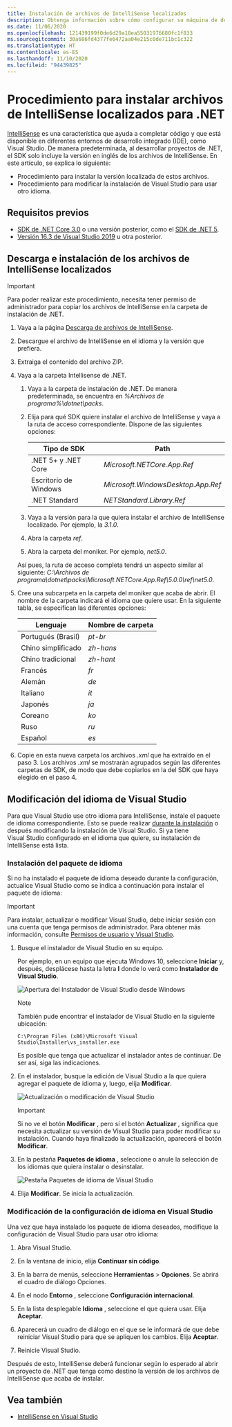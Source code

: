 ```yaml
---
title: Instalación de archivos de IntelliSense localizados
description: Obtenga información sobre cómo configurar su máquina de desarrollo con el fin de usar archivos de IntelliSense localizados para los proyectos de .NET 5+ (incluido .NET Core) en Visual Studio.
ms.date: 11/06/2020
ms.openlocfilehash: 121439199f0de6d29a18ea55031976680fc1f833
ms.sourcegitcommit: 30a686fd4377fe6472aa04e215c0de711bc1c322
ms.translationtype: HT
ms.contentlocale: es-ES
ms.lasthandoff: 11/10/2020
ms.locfileid: "94439825"
---
```

# <a name="how-to-install-localized-intellisense-files-for-net"></a>Procedimiento para instalar archivos de IntelliSense localizados para .NET

[IntelliSense](/visualstudio/ide/using-intellisense) es una característica que ayuda a completar código y que está disponible en diferentes entornos de desarrollo integrado (IDE), como Visual Studio. De manera predeterminada, al desarrollar proyectos de .NET, el SDK solo incluye la versión en inglés de los archivos de IntelliSense. En este artículo, se explica lo siguiente:

- Procedimiento para instalar la versión localizada de estos archivos.
- Procedimiento para modificar la instalación de Visual Studio para usar otro idioma.

## <a name="prerequisites"></a>Requisitos previos

- [SDK de .NET Core 3.0](https://dotnet.microsoft.com/download/dotnet-core) o una versión posterior, como el [SDK de .NET 5](https://dotnet.microsoft.com/download/dotnet/5.0).
- [Versión 16.3 de Visual Studio 2019](https://visualstudio.microsoft.com/downloads/?utm_medium=microsoft&utm_source=docs.microsoft.com&utm_campaign=inline+link&utm_content=download+vs2019) u otra posterior.

## <a name="download-and-install-the-localized-intellisense-files"></a>Descarga e instalación de los archivos de IntelliSense localizados

> [!IMPORTANT]
> Para poder realizar este procedimiento, necesita tener permiso de administrador para copiar los archivos de IntelliSense en la carpeta de instalación de .NET.

1. Vaya a la página [Descarga de archivos de IntelliSense](https://dotnet.microsoft.com/download/intellisense).

1. Descargue el archivo de IntelliSense en el idioma y la versión que prefiera.

1. Extraiga el contenido del archivo ZIP.

1. Vaya a la carpeta Intellisense de .NET.

   1. Vaya a la carpeta de instalación de .NET. De manera predeterminada, se encuentra en *%Archivos de programa%\dotnet\packs*.
   1. Elija para qué SDK quiere instalar el archivo de IntelliSense y vaya a la ruta de acceso correspondiente. Dispone de las siguientes opciones:

      | Tipo de SDK              | Path                               |
      |-----------------------|------------------------------------|
      | .NET 5+ y .NET Core | *Microsoft.NETCore.App.Ref*        |
      | Escritorio de Windows       | *Microsoft.WindowsDesktop.App.Ref* |
      | .NET Standard         | *NETStandard.Library.Ref*          |

   1. Vaya a la versión para la que quiera instalar el archivo de IntelliSense localizado. Por ejemplo, la *3.1.0*.
   1. Abra la carpeta *ref*.
   1. Abra la carpeta del moniker. Por ejemplo, *net5.0*.

   Así pues, la ruta de acceso completa tendrá un aspecto similar al siguiente: *C:\Archivos de programa\dotnet\packs\Microsoft.NETCore.App.Ref\5.0.0\ref\net5.0*.

1. Cree una subcarpeta en la carpeta del moniker que acaba de abrir. El nombre de la carpeta indicará el idioma que quiere usar. En la siguiente tabla, se especifican las diferentes opciones:

   | Lenguaje              | Nombre de carpeta |
   | --------------------- | ----------- |
   | Portugués (Brasil)  | *pt-br*     |
   | Chino simplificado  | *zh-hans*   |
   | Chino tradicional | *zh-hant*   |
   | Francés                | *fr*        |
   | Alemán                | *de*        |
   | Italiano               | *it*        |
   | Japonés              | *ja*        |
   | Coreano                | *ko*        |
   | Ruso               | *ru*        |
   | Español               | *es*        |

1. Copie en esta nueva carpeta los archivos *.xml* que ha extraído en el paso 3. Los archivos *.xml* se mostrarán agrupados según las diferentes carpetas de SDK, de modo que debe copiarlos en la del SDK que haya elegido en el paso 4.

## <a name="modify-visual-studio-language"></a>Modificación del idioma de Visual Studio

Para que Visual Studio use otro idioma para IntelliSense, instale el paquete de idioma correspondiente. Esto se puede realizar [durante la instalación](/visualstudio/install/install-visual-studio#step-6---install-language-packs-optional) o después modificando la instalación de Visual Studio. Si ya tiene Visual Studio configurado en el idioma que quiere, su instalación de IntelliSense está lista.

### <a name="install-the-language-pack"></a>Instalación del paquete de idioma

Si no ha instalado el paquete de idioma deseado durante la configuración, actualice Visual Studio como se indica a continuación para instalar el paquete de idioma:

> [!IMPORTANT]
> Para instalar, actualizar o modificar Visual Studio, debe iniciar sesión con una cuenta que tenga permisos de administrador. Para obtener más información, consulte [Permisos de usuario y Visual Studio](/visualstudio/ide/user-permissions-and-visual-studio).

1. Busque el instalador de Visual Studio en su equipo.

   Por ejemplo, en un equipo que ejecuta Windows 10, seleccione **Iniciar** y, después, desplácese hasta la letra **I** donde lo verá como **Instalador de Visual Studio**.

   ![Apertura del Instalador de Visual Studio desde Windows](./media/localized-intellisense/vs-installer-windows-start.png)

   > [!NOTE]
   > También pude encontrar el instalador de Visual Studio en la siguiente ubicación:
   >
   > `C:\Program Files (x86)\Microsoft Visual Studio\Installer\vs_installer.exe`

   Es posible que tenga que actualizar el instalador antes de continuar. De ser así, siga las indicaciones.

1. En el instalador, busque la edición de Visual Studio a la que quiera agregar el paquete de idioma y, luego, elija **Modificar**.

   ![Actualización o modificación de Visual Studio](./media/localized-intellisense/vs-installer-modify.png)

   > [!IMPORTANT]
   > Si no ve el botón **Modificar** , pero sí el botón **Actualizar** , significa que necesita actualizar su versión de Visual Studio para poder modificar su instalación.
   > Cuando haya finalizado la actualización, aparecerá el botón **Modificar**.

1. En la pestaña **Paquetes de idioma** , seleccione o anule la selección de los idiomas que quiera instalar o desinstalar.

   ![Pestaña Paquetes de idioma de Visual Studio](./media/localized-intellisense/vs-modify-language-packs.png)

1. Elija **Modificar**. Se inicia la actualización.

### <a name="modify-language-settings-in-visual-studio"></a>Modificación de la configuración de idioma en Visual Studio

Una vez que haya instalado los paquete de idioma deseados, modifique la configuración de Visual Studio para usar otro idioma:

1. Abra Visual Studio.

1. En la ventana de inicio, elija **Continuar sin código**.

1. En la barra de menús, seleccione **Herramientas** > **Opciones**. Se abrirá el cuadro de diálogo Opciones.

1. En el nodo **Entorno** , seleccione **Configuración internacional**.

1. En la lista desplegable **Idioma** , seleccione el que quiera usar. Elija **Aceptar**.

1. Aparecerá un cuadro de diálogo en el que se le informará de que debe reiniciar Visual Studio para que se apliquen los cambios. Elija **Aceptar**.

1. Reinicie Visual Studio.

Después de esto, IntelliSense deberá funcionar según lo esperado al abrir un proyecto de .NET que tenga como destino la versión de los archivos de IntelliSense que acaba de instalar.

## <a name="see-also"></a>Vea también

- [IntelliSense en Visual Studio](/visualstudio/ide/using-intellisense)
